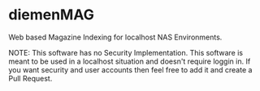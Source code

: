 # diemenMAG
Web based Magazine Indexing for localhost NAS Environments.

NOTE: This software has no Security Implementation. This software is meant to be used in a localhost situation and doesn't require loggin in. If you want security and user accounts then feel free to add it and create a Pull Request.
